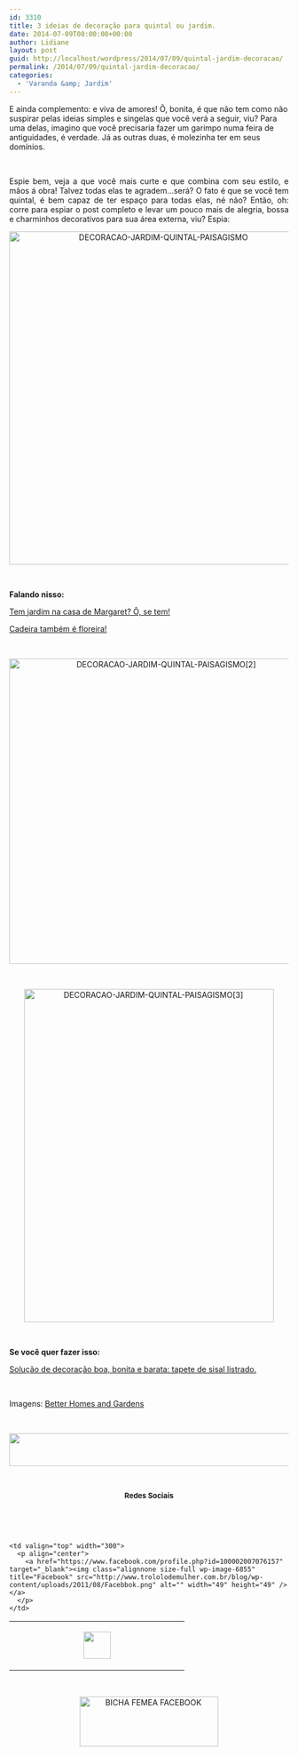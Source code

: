 ```yaml
---
id: 3310
title: 3 ideias de decoração para quintal ou jardim.
date: 2014-07-09T00:00:00+00:00
author: Lidiane
layout: post
guid: http://localhost/wordpress/2014/07/09/quintal-jardim-decoracao/
permalink: /2014/07/09/quintal-jardim-decoracao/
categories:
  - 'Varanda &amp; Jardim'
---
```

E ainda complemento: e viva de amores! Ô, bonita, é que não tem como não suspirar pelas ideias simples e singelas que você verá a seguir, viu? Para uma delas, imagino que você precisaria fazer um garimpo numa feira de antiguidades, é verdade. Já as outras duas, é molezinha ter em seus domínios.

&nbsp;

<p align="justify">
  Espie bem, veja a que você mais curte e que combina com seu estilo, e mãos á obra! Talvez todas elas te agradem…será? O fato é que se você tem quintal, é bem capaz de ter espaço para todas elas, né não? Então, oh: corre para espiar o post completo e levar um pouco mais de alegria, bossa e charminhos decorativos para sua área externa, viu? Espia:
</p>

<!--more-->

<p align="center">
  <a href="http://www.trololodemulher.com.br/blog/wp-content/uploads/2014/06/DECORACAO-JARDIM-QUINTAL-PAISAGISMO.jpg"><img class="alignnone size-full wp-image-10129" src="http://www.trololodemulher.com.br/blog/wp-content/uploads/2014/06/DECORACAO-JARDIM-QUINTAL-PAISAGISMO.jpg" alt="DECORACAO-JARDIM-QUINTAL-PAISAGISMO" width="540" height="600" /></a>
</p>

&nbsp;

**Falando nisso:**

<a href="http://www.trololodemulher.com.br/2012/01/04/jardim-casa-margaret/" target="_blank">Tem jardim na casa de Margaret? Ô, se tem!</a>

<a href="http://www.trololodemulher.com.br/2009/02/23/reutilizacao-cadeira-jardim/" target="_blank">Cadeira também é floreira!</a>

&nbsp;

<p style="text-align: center;">
  <a href="http://www.trololodemulher.com.br/blog/wp-content/uploads/2014/06/DECORACAO-JARDIM-QUINTAL-PAISAGISMO2.jpg"><img class="alignnone size-full wp-image-10130" src="http://www.trololodemulher.com.br/blog/wp-content/uploads/2014/06/DECORACAO-JARDIM-QUINTAL-PAISAGISMO2.jpg" alt="DECORACAO-JARDIM-QUINTAL-PAISAGISMO[2]" width="550" height="550" /></a>
</p>

&nbsp;

<p align="center">
  <a href="http://www.trololodemulher.com.br/blog/wp-content/uploads/2014/06/DECORACAO-JARDIM-QUINTAL-PAISAGISMO3.jpg"><img class="alignnone size-full wp-image-10133" src="http://www.trololodemulher.com.br/blog/wp-content/uploads/2014/06/DECORACAO-JARDIM-QUINTAL-PAISAGISMO3.jpg" alt="DECORACAO-JARDIM-QUINTAL-PAISAGISMO[3]" width="450" height="600" /></a>
</p>

&nbsp;

**Se você quer fazer isso:**

<a href="http://www.trololodemulher.com.br/2013/06/12/decoracao-barata-sala/" target="_blank">Solução de decoração boa, bonita e barata: tapete de sisal listrado.</a>

&nbsp;

Imagens: <a href="http://www.bhg.com/" target="_blank">Better Homes and Gardens</a>

&nbsp;

<p align="center">
  <a href="http://feedburner.google.com/fb/a/mailverify?uri=blogbichafemea&loc=pt_BR" target="_blank"><img class="alignnone size-full wp-image-8451" title="Assine o Bicha Fêmea grátis!" src="http://www.trololodemulher.com.br/blog/wp-content/uploads/2012/01/rodapé.png" alt="" width="600" height="59" /></a>
</p>

&nbsp;

<p align="center">
  <strong><span style="font-size: small;">Redes Sociais</span></strong>
</p>

&nbsp;

&nbsp;

<table border="0" width="600" cellspacing="0" cellpadding="2">
  <tr>
    <td valign="top" width="300">
      <p align="center">
        <a href="https://twitter.com/#%21/bichafemea" target="_blank"><img class="alignnone size-full wp-image-6857" title="Twitter" src="http://www.trololodemulher.com.br/blog/wp-content/uploads/2011/08/Twitter.png" alt="" width="49" height="49" /></a>
      </p>
    </td>
    
    <td valign="top" width="300">
      <p align="center">
        <a href="https://www.facebook.com/profile.php?id=100002007076157" target="_blank"><img class="alignnone size-full wp-image-6855" title="Facebook" src="http://www.trololodemulher.com.br/blog/wp-content/uploads/2011/08/Facebbok.png" alt="" width="49" height="49" /></a>
      </p>
    </td>
  </tr>
</table>

&nbsp;

<p style="text-align: center;">
  <a href="https://www.facebook.com/bichafemea" target="_blank"><img class="alignnone size-full wp-image-9849" src="http://www.trololodemulher.com.br/blog/wp-content/uploads/2014/01/BICHA-FEMEA-FACEBOOK1.png" alt="BICHA FEMEA FACEBOOK" width="250" height="90" /></a>
</p>